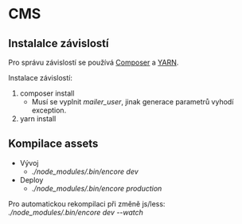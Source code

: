 # CMS

## Instalalce závislostí

Pro správu závislostí se používá [Composer](https://getcomposer.org/) a [YARN](https://yarnpkg.com/).

Instalace závislostí:

1. composer install
    * Musí se vyplnit *mailer_user*, jinak generace parametrů vyhodí exception.
1. yarn install

## Kompilace assets

* Vývoj
    * *./node_modules/.bin/encore dev*
* Deploy
    * *./node_modules/.bin/encore production*
    
Pro automatickou rekompilaci při změně js/less: *./node_modules/.bin/encore dev --watch*